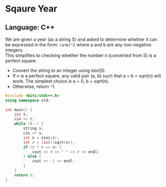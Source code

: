 # Sqaure Year

## Language: C++

We are given a year (as a string S) and asked to determine whether it can be expressed in the form: `(a+b)^2` where a and b are any non-negative integers.  
This simplifies to checking whether the number n (converted from S) is a perfect square.


- Convert the string to an integer using stoi(S).
- If n is a perfect square, any valid pair (a, b) such that a + b = sqrt(n) will work. The simplest choice is a = 0, b = sqrt(n).
- Otherwise, return -1.

```cpp
#include <bits/stdc++.h>
using namespace std;
 
int main() {
    int t;
    cin >> t;
    while (t--) {
        string s;
        cin >> s;
        int n = stoi(s);
        int r = (int)(sqrt(n));
        if (r * r == n) {
            cout << 0 << " " << r << endl;
        } else {
            cout << -1 << endl;
        }
    }
    return 0;
}
```
